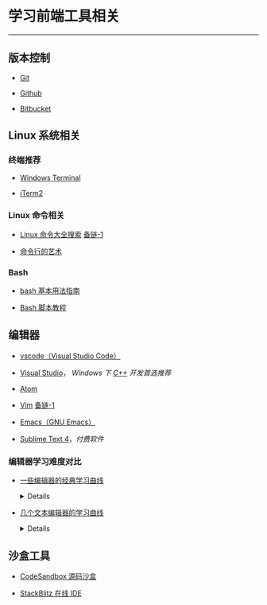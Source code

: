 # 学习前端工具相关

---

## 版本控制

- [Git](https://git-scm.com/)

- [Github](https://github.com/)

- [Bitbucket](https://bitbucket.org/)

## Linux 系统相关

### 终端推荐

- [Windows Terminal](https://github.com/microsoft/terminal)

- [iTerm2](https://iterm2.com/)

### Linux 命令相关

- [Linux 命令大全搜索](https://wangchujiang.com/linux-command/) [备链-1](https://github.com/jaywcjlove/linux-command)

- [命令行的艺术](https://github.com/jlevy/the-art-of-command-line/blob/master/README-zh.md)

### Bash

- [bash 基本用法指南](https://github.com/vuuihc/bash-guide)

- [Bash 脚本教程](https://wangdoc.com/bash/intro.html)

## 编辑器

- [vscode（Visual Studio Code）](https://code.visualstudio.com/)

- [Visual Studio](https://visualstudio.microsoft.com/zh-hans/)， *Windows 下 [C++](https://docs.microsoft.com/en-us/cpp/) 开发首选推荐*

- [Atom](https://github.com/atom/atom)

- [Vim](https://www.vim.org/) [备链-1](https://github.com/vim/vim)

- [Emacs（GNU Emacs）](https://www.gnu.org/software/emacs/)

- [Sublime Text 4](https://www.sublimetext.com/blog/articles/sublime-text-4)，*付费软件*

### 编辑器学习难度对比

- [一些编辑器的经典学习曲线](../imgs/editor_cmp1.jpg)
  <details>
    <img src="../imgs/editor_cmp1.jpg" width="700" height="400" align=center></img>
  </details>
  
- [几个文本编辑器的学习曲线](../imgs/editor_cmp2.jpg)
  <details>
    <img src="../imgs/editor_cmp2.jpg" width="700" height="550" align=center></img>
  </details>

## 沙盒工具

- [CodeSandbox 源码沙盒](https://codesandbox.io/)

- [StackBlitz 在线 IDE](https://stackblitz.com/)
